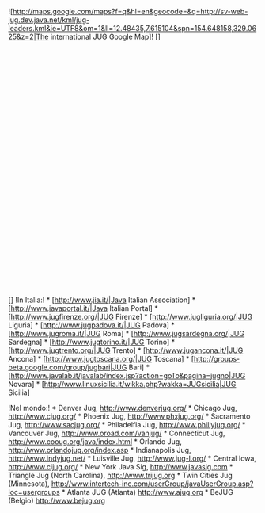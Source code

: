 ![http://maps.google.com/maps?f=q&hl=en&geocode=&q=http://sv-web-jug.dev.java.net/kml/jug-leaders.kml&ie=UTF8&om=1&ll=12.48435,7.615104&spn=154.648158,329.0625&z=2|The international JUG Google Map]!
[<html>]
<div id="map" style="width: 800px; height: 500px"></div>
<script src="http://maps.google.com/maps?file=api&v=1&key=ABQIAAAALSo1D2aBlNACp_NZOCMBAxT1nFBWIMZcY4KrRG6ek1cB1JurjhRCPj9o0dmTc1Aepq2hROgHztOMfw" type="text/javascript"></script>
<script type="text/javascript">
//<![CDATA[
if (GBrowserIsCompatible()) {
	 var map = new GMap2(document.getElementById("map"));
	 map.setCenter(new GLatLng(0,0), 2);
	 map.addControl(new GLargeMapControl());
	 map.addControl(new GMapTypeControl());

	 // ==== Create a KML Overlay ====
	 var kml = new GGeoXml("http://sv-web-jug.dev.java.net/kml/jug-leaders.kml");
	 map.addOverlay(kml)
}
//]]>
</script>
[</html>]
!In Italia:!
	* [http://www.jia.it/|Java Italian Association]
	* [http://www.javaportal.it/|Java Italian Portal]
	* [http://www.jugfirenze.org/|JUG Firenze]
	* [http://www.jugliguria.org/|JUG Liguria]
	* [http://www.jugpadova.it/|JUG Padova]
	* [http://www.jugroma.it/|JUG Roma]
	* [http://www.jugsardegna.org/|JUG Sardegna]
	* [http://www.jugtorino.it/|JUG Torino]
	* [http://www.jugtrento.org/|JUG Trento]
	* [http://www.jugancona.it/|JUG Ancona]
	* [http://www.jugtoscana.org/|JUG Toscana]
	* [http://groups-beta.google.com/group/jugbari|JUG Bari]
	* [http://www.javalab.it/javalab/index.jsp?action=goTo&pagina=jugno|JUG Novara]
	* [http://www.linuxsicilia.it/wikka.php?wakka=JUGsicilia|JUG Sicilia]

!Nel mondo:!
	* Denver Jug, http://www.denverjug.org/
	* Chicago Jug, http://www.cjug.org/
	* Phoenix Jug, http://www.phxjug.org/
	* Sacramento Jug, http://www.sacjug.org/
	* Philadelfia Jug, http://www.phillyjug.org/
	* Vancouver Jug, http://www.oroad.com/vanjug/
	* Connecticut Jug, http://www.cooug.org/java/index.html
	* Orlando Jug, http://www.orlandojug.org/index.asp
	* Indianapolis Jug, http://www.indyjug.net/
	* Luisville Jug, http://www.jug-l.org/
	* Central Iowa, http://www.cijug.org/
	* New York Java Sig, http://www.javasig.com
	* Triangle Jug (North Carolina), http://www.trijug.org
	* Twin Cities Jug (Minnesota), http://www.intertech-inc.com/userGroup/javaUserGroup.asp?loc=usergroups
	* Atlanta JUG (Atlanta) http://www.ajug.org
	* BeJUG (Belgio) http://www.bejug.org
